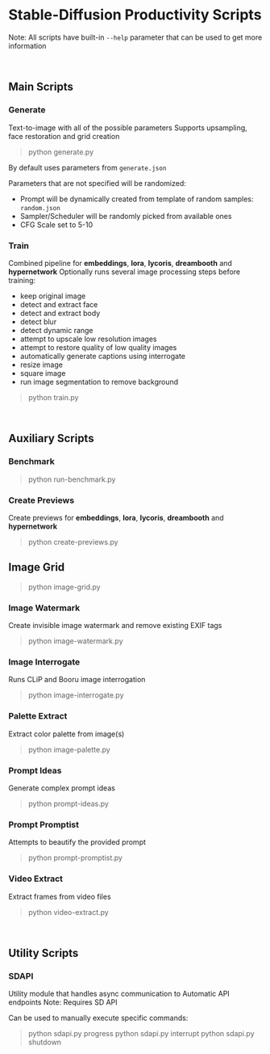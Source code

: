 # Stable-Diffusion Productivity Scripts

Note: All scripts have built-in `--help` parameter that can be used to get more information

<br>

## Main Scripts

### Generate

Text-to-image with all of the possible parameters
Supports upsampling, face restoration and grid creation
> python generate.py

By default uses parameters from  `generate.json`

Parameters that are not specified will be randomized:

- Prompt will be dynamically created from template of random samples: `random.json`
- Sampler/Scheduler will be randomly picked from available ones
- CFG Scale set to 5-10

### Train

Combined pipeline for **embeddings**, **lora**, **lycoris**, **dreambooth** and **hypernetwork**
Optionally runs several image processing steps before training:

- keep original image
- detect and extract face
- detect and extract body
- detect blur
- detect dynamic range
- attempt to upscale low resolution images
- attempt to restore quality of low quality images
- automatically generate captions using interrogate
- resize image
- square image
- run image segmentation to remove background

> python train.py

<br>

## Auxiliary Scripts

### Benchmark

> python run-benchmark.py

### Create Previews

Create previews for **embeddings**, **lora**, **lycoris**, **dreambooth** and **hypernetwork**

> python create-previews.py

## Image Grid

> python image-grid.py

### Image Watermark

Create invisible image watermark and remove existing EXIF tags

> python image-watermark.py

### Image Interrogate

Runs CLiP and Booru image interrogation

> python image-interrogate.py

### Palette Extract

Extract color palette from image(s)

> python image-palette.py

### Prompt Ideas

Generate complex prompt ideas

> python prompt-ideas.py

### Prompt Promptist

Attempts to beautify the provided prompt

> python prompt-promptist.py

### Video Extract

Extract frames from video files

> python video-extract.py

<br>

## Utility Scripts

### SDAPI

Utility module that handles async communication to Automatic API endpoints
Note: Requires SD API

Can be used to manually execute specific commands:
> python sdapi.py progress
> python sdapi.py interrupt
> python sdapi.py shutdown
